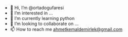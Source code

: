 - 👋 Hi, I’m @ortadogufaresi
- 👀 I’m interested in ... 
- 🌱 I’m currently learning python
- 💞️ I’m looking to collaborate on ...
- 📫 How to reach me ahmetkemaldemirlek@gmail.com
<!---
ortadogufaresi/ortadogufaresi is a ✨ special ✨ repository because its `README.md` (this file) appears on your GitHub profile.
You can click the Preview link to take a look at your changes.
--->
